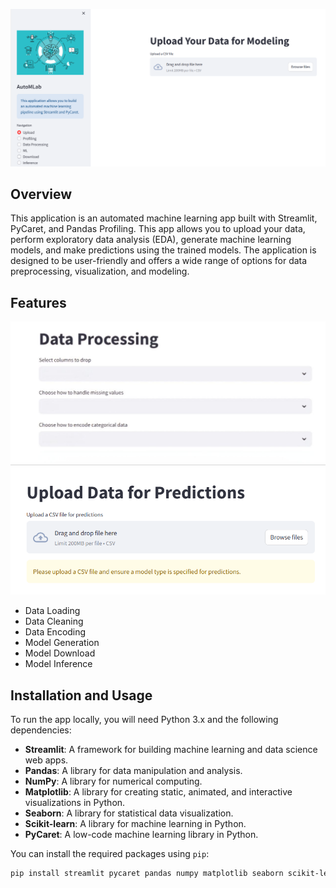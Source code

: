 ![alt text](Webpage.png)
## Overview
This application is an automated machine learning app built with Streamlit, PyCaret, and Pandas Profiling. This app allows you to upload your data, perform exploratory data analysis (EDA), generate machine learning models, and make predictions using the trained models. The application is designed to be user-friendly and offers a wide range of options for data preprocessing, visualization, and modeling.

## Features
![alt text](DataProcessing.jpg)
![alt text](Inference.png)
- Data Loading
- Data Cleaning
- Data Encoding
- Model Generation
- Model Download
- Model Inference

## Installation and Usage

To run the app locally, you will need Python 3.x and the following dependencies:

- **Streamlit**: A framework for building machine learning and data science web apps.
- **Pandas**: A library for data manipulation and analysis.
- **NumPy**: A library for numerical computing.
- **Matplotlib**: A library for creating static, animated, and interactive visualizations in Python.
- **Seaborn**: A library for statistical data visualization.
- **Scikit-learn**: A library for machine learning in Python.
- **PyCaret**: A low-code machine learning library in Python.

You can install the required packages using `pip`:

```bash
pip install streamlit pycaret pandas numpy matplotlib seaborn scikit-learn